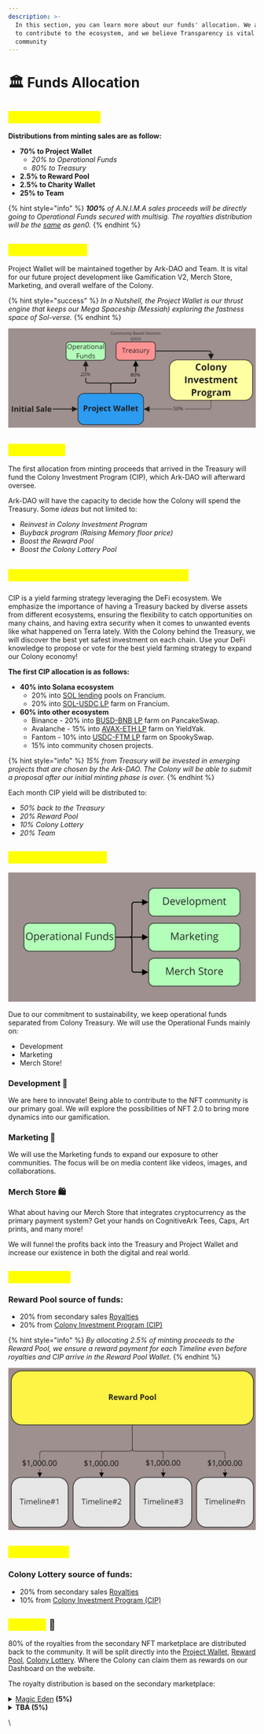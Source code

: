 ```yaml
---
description: >-
  In this section, you can learn more about our funds' allocation. We are here
  to contribute to the ecosystem, and we believe Transparency is vital for the
  community
---
```


# 🏛 Funds Allocation

## <mark style="color:yellow;">Gen0 Initial Sale ✨</mark>

**Distributions from minting sales are as follow:**

* **70% to Project Wallet**
  * _20% to Operational Funds_
  * _80% to Treasury_
* **2.5% to Reward Pool**
* **2.5% to Charity Wallet**
* **25% to Team**

{% hint style="info" %}
_**100%** of A.N.I.M.A sales proceeds will be directly going to Operational Funds secured with multisig. The royalties distribution will be the_ [_same_](funds-allocation.md#royalty) _as gen0._
{% endhint %}

## <mark style="color:yellow;">Project Wallet 🚀</mark>

Project Wallet will be maintained together by Ark-DAO and Team. It is vital for our future project development like Gamification V2, Merch Store, Marketing, and overall welfare of the Colony.&#x20;

{% hint style="success" %}
_In a Nutshell, the Project Wallet is our thrust engine that keeps our Mega Spaceship (Messiah) exploring the fastness space of Sol-verse._
{% endhint %}

![70% of the minting proceeds will fund Project Wallet](<../.gitbook/assets/Finance - Project Wallet (1).jpg>)

## <mark style="color:yellow;">Treasury 💵</mark>

The first allocation from minting proceeds that arrived in the Treasury will fund the Colony Investment Program (CIP), which Ark-DAO will afterward oversee.

Ark-DAO will have the capacity to decide how the Colony will spend the Treasury. Some _ideas_ but not limited to:

* _Reinvest in Colony Investment Program_
* _Buyback program (Raising Memory floor price)_
* _Boost the Reward Pool_
* _Boost the Colony Lottery Pool_

## <mark style="color:yellow;">Colony Investment Program (CIP) 📈</mark>

CIP is a yield farming strategy leveraging the DeFi ecosystem. We emphasize the importance of having a Treasury backed by diverse assets from different ecosystems, ensuring the flexibility to catch opportunities on many chains, and having extra security when it comes to unwanted events like what happened on Terra lately. With the Colony behind the Treasury, we will discover the best yet safest investment on each chain. Use your DeFi knowledge to propose or vote for the best yield farming strategy to expand our Colony economy!

**The first CIP allocation is as follows:**

* **40% into Solana ecosystem**
  * 20% into [SOL lending](https://francium.io/app/lend) pools on Francium.&#x20;
  * 20% into [SOL-USDC LP](https://francium.io/app/invest/farm) farm on Francium.
* **60% into other ecosystem**
  * Binance - 20% into [BUSD-BNB LP](https://pancakeswap.finance/info/pool/0x58F876857a02D6762E0101bb5C46A8c1ED44Dc16) farm on PancakeSwap.
  * Avalanche - 15% into [AVAX-ETH LP](https://yieldyak.com/farms/detail/0x5219558ee591b030E075892acc41334A1694fd8A) farm on YieldYak.
  * Fantom - 10% into [USDC-FTM LP](https://info.spooky.fi/home) farm on SpookySwap.
  * 15% into community chosen projects.

{% hint style="info" %}
_15% from Treasury will be invested in emerging projects that are chosen by the Ark-DAO. The Colony will be able to submit a proposal after our initial minting phase is over._
{% endhint %}

Each month CIP yield will be distributed to:

* _50% back to the Treasury_
* _20% Reward Pool_
* _10% Colony Lottery_
* _20% Team_

## <mark style="color:yellow;">Operational Funds💼</mark>

![](<../.gitbook/assets/Finance - Operational Funds.jpg>)

Due to our commitment to sustainability, we keep operational funds separated from Colony Treasury. We will use the Operational Funds mainly on:&#x20;

* Development
* Marketing
* Merch Store!

### Development 🧰

We are here to innovate! Being able to contribute to the NFT community is our primary goal. We will explore the possibilities of NFT 2.0 to bring more dynamics into our gamification.

### Marketing 📡

We will use the Marketing funds to expand our exposure to other communities. The focus will be on media content like videos, images, and collaborations.

### Merch Store 🛍️

What about having our Merch Store that integrates cryptocurrency as the primary payment system? Get your hands on CognitiveArk Tees, Caps, Art prints, and many more!&#x20;

We will funnel the profits back into the Treasury and Project Wallet and increase our existence in both the digital and real world.

## <mark style="color:yellow;">Reward Pool</mark>

### Reward Pool source of funds:

* 20% from secondary sales [Royalties](funds-allocation.md#royalty)
* 20% from [Colony Investment Program (CIP)](funds-allocation.md#colony-investment-program-cip)

{% hint style="info" %}
_By allocating 2.5% of minting proceeds to the Reward Pool, we ensure a reward payment for each Timeline even before royalties and CIP arrive in the Reward Pool Wallet._
{% endhint %}

![The reward is subject to change depending on source funds](<../.gitbook/assets/Finance - Reward Pool.jpg>)

## <mark style="color:yellow;">Lottery Pool</mark>

### Colony Lottery source of funds:

* 20% from secondary sales [Royalties](funds-allocation.md#royalty)
* 10% from [Colony Investment Program (CIP)](funds-allocation.md#colony-investment-program-cip)

## <mark style="color:yellow;">Royalty</mark> 🧾

80% of the royalties from the secondary NFT marketplace are distributed back to the community. It will be split directly into the [Project Wallet](funds-allocation.md#project-wallet), [Reward Pool](../injecting-new-nft-culture/reward-system.md#3.-staking-reward), [Colony Lottery](funds-allocation.md#colony-investment-program-cip). Where the Colony can claim them as rewards on our Dashboard on the website.

The royalty distribution is based on the secondary marketplace:

<details>

<summary><a href="https://magiceden.io/">Magic Eden</a> <strong>(5%)</strong></summary>

* 2,0% to Project Wallet
* 1,0% to Reward Pool
* 1,0% to Colony Lottery
* 1,0% to Team

</details>

<details>

<summary><strong>TBA (5%)</strong></summary>

* 2,0% to Project Wallet
* 1,0% to Reward Pool
* 1,0% to Colony Lottery
* 1,0% to Team

</details>

\


